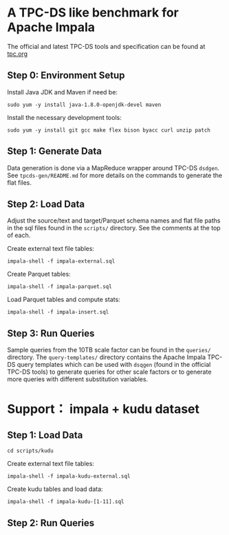 # A TPC-DS like benchmark for Apache Impala

The official and latest TPC-DS tools and specification can be found at
[tpc.org](http://www.tpc.org/tpc_documents_current_versions/current_specifications.asp)

## Step 0: Environment Setup

Install Java JDK and Maven if need be:

```
sudo yum -y install java-1.8.0-openjdk-devel maven
```

Install the necessary development tools:

```
sudo yum -y install git gcc make flex bison byacc curl unzip patch
```

## Step 1: Generate Data

Data generation is done via a MapReduce wrapper around TPC-DS `dsdgen`.  See `tpcds-gen/README.md` for more details on the commands to generate the flat files.

## Step 2: Load Data

Adjust the source/text and target/Parquet schema names and flat file paths in the sql files found in the `scripts/` directory.  See the comments at the top of each.

Create external text file tables:

```
impala-shell -f impala-external.sql
```

Create Parquet tables:

```
impala-shell -f impala-parquet.sql
```

Load Parquet tables and compute stats:

```
impala-shell -f impala-insert.sql
```

## Step 3: Run Queries

Sample queries from the 10TB scale factor can be found in the `queries/` directory.  The `query-templates/` directory contains the Apache Impala TPC-DS query templates which can be used with `dsqgen` (found in the official TPC-DS tools) to generate queries for other scale factors or to generate more queries with different substitution variables.

# Support： impala + kudu dataset
## Step 1: Load Data
```
cd scripts/kudu
```
Create external text file tables:

```
impala-shell -f impala-kudu-external.sql
```

Create kudu tables and load data:

```
impala-shell -f impala-kudu-[1-11].sql
```

## Step 2: Run Queries
